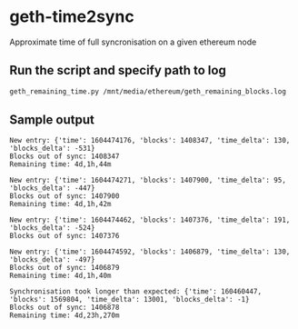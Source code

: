 # geth-time2sync
Approximate time of full syncronisation on a given ethereum node

## Run the script and specify path to log

```bash
geth_remaining_time.py /mnt/media/ethereum/geth_remaining_blocks.log
```

## Sample output

```
New entry: {'time': 1604474176, 'blocks': 1408347, 'time_delta': 130, 'blocks_delta': -531}
Blocks out of sync: 1408347
Remaining time: 4d,1h,44m

New entry: {'time': 1604474271, 'blocks': 1407900, 'time_delta': 95, 'blocks_delta': -447}
Blocks out of sync: 1407900
Remaining time: 4d,1h,42m

New entry: {'time': 1604474462, 'blocks': 1407376, 'time_delta': 191, 'blocks_delta': -524}
Blocks out of sync: 1407376

New entry: {'time': 1604474592, 'blocks': 1406879, 'time_delta': 130, 'blocks_delta': -497}
Blocks out of sync: 1406879
Remaining time: 4d,1h,40m

Synchronisation took longer than expected: {'time': 160460447, 'blocks': 1569804, 'time_delta': 13001, 'blocks_delta': -1}
Blocks out of sync: 1406878
Remaining time: 4d,23h,270m
```
